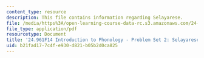 ```yaml
---
content_type: resource
description: This file contains information regarding Selayarese.
file: /media/https%3A/open-learning-course-data-rc.s3.amazonaws.com/24-961-introduction-to-phonology-fall-2014/b21fad177c4fe930d821b05b2d0ca825_MIT24_961F14_pset2.pdf
file_type: application/pdf
resourcetype: Document
title: '24.961F14 Introduction to Phonology - Problem Set 2: Selayarese'
uid: b21fad17-7c4f-e930-d821-b05b2d0ca825
---
```

